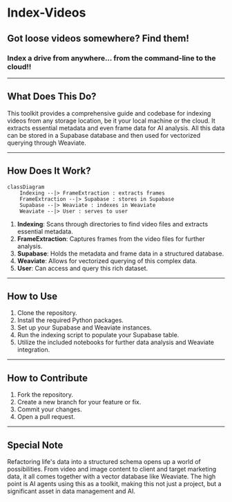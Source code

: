 # Index-Videos

## Got loose videos somewhere? Find them!

### Index a drive from anywhere… from the command-line to the cloud!!

---

## What Does This Do?

This toolkit provides a comprehensive guide and codebase for indexing videos from any storage location, be it your local machine or the cloud. It extracts essential metadata and even frame data for AI analysis. All this data can be stored in a Supabase database and then used for vectorized querying through Weaviate.

---

## How Does It Work?

```mermaid
classDiagram
    Indexing --|> FrameExtraction : extracts frames
    FrameExtraction --|> Supabase : stores in Supabase
    Supabase --|> Weaviate : indexes in Weaviate
    Weaviate --|> User : serves to user
```

1. **Indexing**: Scans through directories to find video files and extracts essential metadata.
2. **FrameExtraction**: Captures frames from the video files for further analysis.
3. **Supabase**: Holds the metadata and frame data in a structured database.
4. **Weaviate**: Allows for vectorized querying of this complex data.
5. **User**: Can access and query this rich dataset.

---

## How to Use

1. Clone the repository.
2. Install the required Python packages.
3. Set up your Supabase and Weaviate instances.
4. Run the indexing script to populate your Supabase table.
5. Utilize the included notebooks for further data analysis and Weaviate integration.

---

## How to Contribute

1. Fork the repository.
2. Create a new branch for your feature or fix.
3. Commit your changes.
4. Open a pull request.

---

## Special Note

Refactoring life's data into a structured schema opens up a world of possibilities. From video and image content to client and target marketing data, it all comes together with a vector database like Weaviate. The high point is AI agents using this as a toolkit, making this not just a project, but a significant asset in data management and AI.